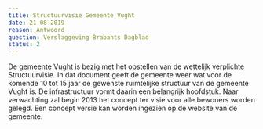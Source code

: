 ```yaml
---
title: Structuurvisie Gemeente Vught
date: 21-08-2019
reason: Antwoord
question: Verslaggeving Brabants Dagblad
status: 2
---
```

De gemeente Vught is bezig met het opstellen van de wettelijk verplichte Structuurvisie. In dat document geeft de gemeente weer wat voor de komende 10 tot 15 jaar de gewenste ruimtelijke structuur van de gemeente Vught is. De infrastructuur vormt daarin een belangrijk hoofdstuk. Naar verwachting zal begin 2013 het concept ter visie voor alle bewoners worden gelegd. Een  concept versie kan worden ingezien op de website van de gemeente.

